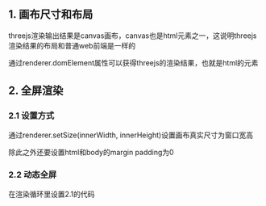 ## 1. 画布尺寸和布局

threejs渲染输出结果是canvas画布，canvas也是html元素之一，这说明threejs渲染结果的布局和普通web前端是一样的

通过renderer.domElement属性可以获得threejs的渲染结果，也就是html的元素

## 2. 全屏渲染

### 2.1 设置方式

通过renderer.setSize(innerWidth, innerHeight)设置画布真实尺寸为窗口宽高

除此之外还要设置html和body的margin padding为0

### 2.2 动态全屏

在渲染循环里设置2.1的代码

